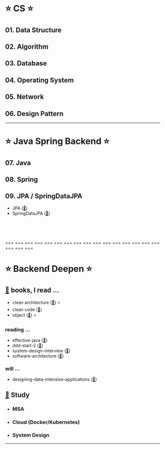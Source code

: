#  ⭐ CS ⭐
## 01. Data Structure
## 02. Algorithm
## 03. Database
## 04. Operating System
## 05. Network
## 06. Design Pattern

---
# ⭐ Java Spring Backend ⭐
## 07. Java
## 08. Spring
## 09. JPA / SpringDataJPA
* JPA ([🔗](../_09_jpa/JPA.md))
* SpringDataJPA ([🔗](../_09_jpa/SpringDataJPA.md))

<br/>
<br/>
<br/>


=== === === === === === === === === === === === === === === === === === ===

# ⭐ Backend Deepen ⭐
## [🔗](https://github.com/orgs/wabede/repositories) books, I read ...
- clean architecture ([🔗](https://github.com/wabede/book_clean-architecture)) ⭐
- clean code ([🔗](https://github.com/wabede/book_clean-code))
- object ([🔗](https://github.com/wabede/book_object)) ⭐

### reading ...
- effective-java ([🔗](https://github.com/wabede/book_effective-java))
- ddd-start-2 ([🔗](https://github.com/wabede/book_ddd-start2))
- system-design-interview ([🔗](https://github.com/wabede/book_system-design-interview))
- software-architecture ([🔗](https://github.com/wabede/book_softwarearchitecture))

### will ...
- designing-data-intensive-applications ([🔗](https://github.com/wabede/book_designing-data-intensive-applications))

## [🔗](https://github.com/Eundms/gdsc-study) Study 
* ### MSA
* ### Cloud (Docker/Kubernetes)
* ### System Design

---


